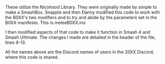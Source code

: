 These utilize the Nicohood Library. They were originally made by simple to make a SmashBox. Snapple and then Danny modified this code to work with the B0XX's two modifiers and to try and abide by the parameters set in the B0XX manifesto. This is meleeB0XX.ino

I then modified aspects of that code to make it function in Smash 4 and Smash Ultimate. The changes I made are detailed in the header of the file, lines 9-13.

All the names above are the Discord names of users in the 20XX Discord, where this code is shared.
